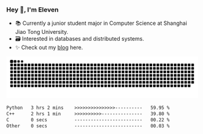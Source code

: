 ### Hey 👋, I'm Eleven

- 📚 Currently a junior student major in Computer Science at Shanghai Jiao Tong University.
- 🗃️ Interested in databases and distributed systems.
- ✨ Check out my [blog](https://blog.eleven.wiki) here.

![github contribution grid snake animation](https://raw.githubusercontent.com/El-even-11/El-even-11/output/github-contribution-grid-snake.svg)

<!--START_SECTION:waka-->

```text
Python   3 hrs 2 mins    >>>>>>>>>>>>>>>----------   59.95 %
C++      2 hrs 1 min     >>>>>>>>>>---------------   39.80 %
C        0 secs          -------------------------   00.22 %
Other    0 secs          -------------------------   00.03 %
```

<!--END_SECTION:waka-->
